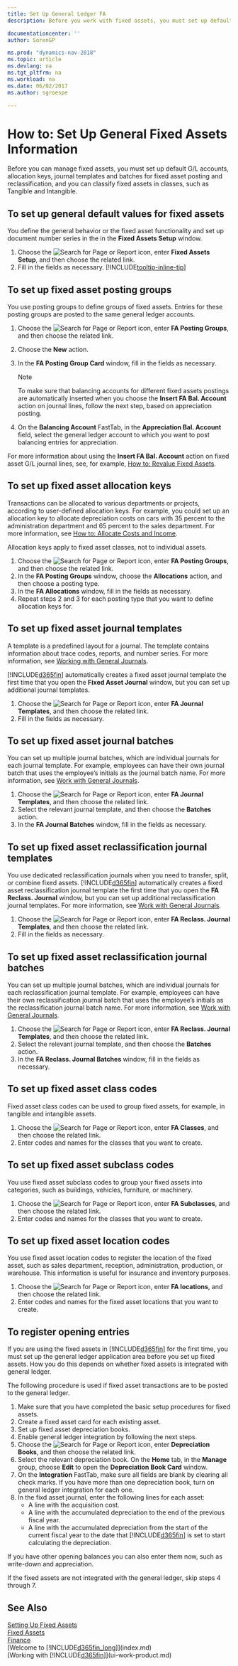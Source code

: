 ```yaml
---
title: Set Up General Ledger FA
description: Before you work with fixed assets, you must set up default G/L accounts, posting groups, allocation keys, journal templates and batches, and class codes.

documentationcenter: ''
author: SorenGP

ms.prod: "dynamics-nav-2018"
ms.topic: article
ms.devlang: na
ms.tgt_pltfrm: na
ms.workload: na
ms.date: 06/02/2017
ms.author: sgroespe

---
```

# How to: Set Up General Fixed Assets Information
Before you can manage fixed assets, you must set up default G/L accounts, allocation keys, journal templates and batches for fixed asset posting and reclassification, and you can classify fixed assets in classes, such as Tangible and Intangible.

## To set up general default values for fixed assets
You define the general behavior or the fixed asset functionality and set up document number series in the  in the **Fixed Assets Setup** window.

1. Choose the ![Search for Page or Report](media/ui-search/search_small.png "Search for Page or Report icon") icon, enter **Fixed Assets Setup**, and then choose the related link.  
2. Fill in the fields as necessary. [!INCLUDE[tooltip-inline-tip](includes/tooltip-inline-tip_md.md)]

## To set up fixed asset posting groups
You use posting groups to define groups of fixed assets. Entries for these posting groups are posted to the same general ledger accounts.

1. Choose the ![Search for Page or Report](media/ui-search/search_small.png "Search for Page or Report icon") icon, enter **FA Posting Groups**, and then choose the related link.  
2. Choose the **New** action.
3. In the **FA Posting Group Card** window, fill in the fields as necessary.

    > [!NOTE]  
   >   To make sure that balancing accounts for different fixed assets postings are automatically inserted when you choose the **Insert FA Bal. Account** action on journal lines, follow the next step, based on appreciation posting.
4. On the **Balancing Account** FastTab, in the **Appreciation Bal. Account** field, select the general ledger account to which you want to post balancing entries for appreciation.

For more information about using the **Insert FA Bal. Account** action on fixed asset G/L journal lines, see, for example, [How to: Revalue Fixed Assets](fa-how-revalue.md).

## To set up fixed asset allocation keys
Transactions can be allocated to various departments or projects, according to user-defined allocation keys. For example, you could set up an allocation key to allocate depreciation costs on cars with 35 percent to the administration department and 65 percent to the sales department. For more information, see [How to: Allocate Costs and Income](year-allocate-costs-income.md).

Allocation keys apply to fixed asset classes, not to individual assets.

1. Choose the ![Search for Page or Report](media/ui-search/search_small.png "Search for Page or Report icon") icon, enter **FA Posting Groups**, and then choose the related link.  
2. In the **FA Posting Groups** window, choose the **Allocations** action, and then choose a posting type.
3. In the **FA Allocations** window, fill in the fields as necessary.
4. Repeat steps 2 and 3 for each posting type that you want to define allocation keys for.

## To set up fixed asset journal templates
A template is a predefined layout for a journal. The template contains information about trace codes, reports, and number series. For more information, see [Working with General Journals](ui-work-general-journals.md).

[!INCLUDE[d365fin](includes/d365fin_md.md)] automatically creates a fixed asset journal template the first time that you open the **Fixed Asset Journal** window, but you can set up additional journal templates.  

1. Choose the ![Search for Page or Report](media/ui-search/search_small.png "Search for Page or Report icon") icon, enter **FA Journal Templates**, and then choose the related link.  
2. Fill in the fields as necessary.

## To set up fixed asset journal batches
You can set up multiple journal batches, which are individual journals for each journal template. For example, employees can have their own journal batch that uses the employee’s initials as the journal batch name. For more information, see [Work with General Journals](ui-work-general-journals.md).  

1. Choose the ![Search for Page or Report](media/ui-search/search_small.png "Search for Page or Report icon") icon, enter **FA Journal Templates**, and then choose the related link.  
2. Select the relevant journal template, and then choose the **Batches** action.
3. In the **FA Journal Batches** window, fill in the fields as necessary.

## To set up fixed asset reclassification journal templates
You use dedicated reclassification journals when you need to transfer, split, or combine fixed assets. [!INCLUDE[d365fin](includes/d365fin_md.md)] automatically creates a fixed asset reclassification journal template the first time that you open the **FA Reclass. Journal** window, but you can set up additional reclassification journal templates. For more information, see [Work with General Journals](ui-work-general-journals.md).  

1. Choose the ![Search for Page or Report](media/ui-search/search_small.png "Search for Page or Report icon") icon, enter **FA Reclass. Journal Templates**, and then choose the related link.  
2. Fill in the fields as necessary.

## To set up fixed asset reclassification journal batches
You can set up multiple journal batches, which are individual journals for each reclassification journal template. For example, employees can have their own reclassification journal batch that uses the employee’s initials as the reclassification journal batch name. For more information, see [Work with General Journals](ui-work-general-journals.md).

1. Choose the ![Search for Page or Report](media/ui-search/search_small.png "Search for Page or Report icon") icon, enter **FA Reclass. Journal Templates**, and then choose the related link.  
2. Select the relevant journal template, and then choose the **Batches** action.
3. In the **FA Reclass. Journal Batches** window, fill in the fields as necessary.

## To set up fixed asset class codes
Fixed asset class codes can be used to group fixed assets, for example, in tangible and intangible assets.

1. Choose the ![Search for Page or Report](media/ui-search/search_small.png "Search for Page or Report icon") icon, enter **FA Classes**, and then choose the related link.
2. Enter codes and names for the classes that you want to create.

## To set up fixed asset subclass codes
You use fixed asset subclass codes to group your fixed assets into categories, such as buildings, vehicles, furniture, or machinery.  

1. Choose the ![Search for Page or Report](media/ui-search/search_small.png "Search for Page or Report icon") icon, enter **FA Subclasses**, and then choose the related link.
2. Enter codes and names for the classes that you want to create.

## To set up fixed asset location codes
You use fixed asset location codes to register the location of the fixed asset, such as sales department, reception, administration, production, or warehouse. This information is useful for insurance and inventory purposes.

1. Choose the ![Search for Page or Report](media/ui-search/search_small.png "Search for Page or Report icon") icon, enter **FA locations**, and then choose the related link.
2. Enter codes and names for the fixed asset locations that you want to create.

## To register opening entries
If you are using the fixed assets in [!INCLUDE[d365fin](includes/d365fin_md.md)] for the first time, you must set up the general ledger application area before you set up fixed assets. How you do this depends on whether fixed assets is integrated with general ledger.  

 The following procedure is used if fixed asset transactions are to be posted to the general ledger.  

1. Make sure that you have completed the basic setup procedures for fixed assets.  
2. Create a fixed asset card for each existing asset.  
3. Set up fixed asset depreciation books.  
4. Enable general ledger integration by following the next steps.
5. Choose the ![Search for Page or Report](media/ui-search/search_small.png "Search for Page or Report icon") icon, enter **Depreciation Books**, and then choose the related link.  
6. Select the relevant depreciation book. On the **Home** tab, in the **Manage** group, choose **Edit** to open the **Depreciation Book Card** window.
7. On the **Integration** FastTab, make sure all fields are blank by clearing all check marks. If you have more than one depreciation book, turn on general ledger integration for each one.  
8. In the fixd asset journal, enter the following lines for each asset:
   * A line with the acquisition cost.
   * A line with the accumulated depreciation to the end of the previous fiscal year.
   * A line with the accumulated depreciation from the start of the current fiscal year to the date that [!INCLUDE[d365fin](includes/d365fin_md.md)] is set to start calculating the depreciation.

If you have other opening balances you can also enter them now, such as write-down and appreciation.  

If the fixed assets are not integrated with the general ledger, skip steps 4 through 7.

## See Also
[Setting Up Fixed Assets](fa-setup.md)  
[Fixed Assets](fa-manage.md)  
[Finance](finance.md)  
[Welcome to [!INCLUDE[d365fin_long](includes/d365fin_long_md.md)]](index.md)  
[Working with [!INCLUDE[d365fin](includes/d365fin_md.md)]](ui-work-product.md)
